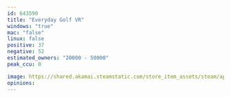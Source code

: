 ```yaml
---
id: 643590
title: "Everyday Golf VR"
windows: "true"
mac: "false"
linux: false
positive: 37
negative: 52
estimated_owners: "20000 - 50000"
peak_ccu: 0

image: https://shared.akamai.steamstatic.com/store_item_assets/steam/apps/643590/header.jpg?t=1625810409
opinions:
---
```

